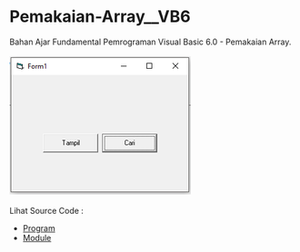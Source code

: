 # Pemakaian-Array__VB6
Bahan Ajar Fundamental Pemrograman Visual Basic 6.0 - Pemakaian Array.<br><br>
<img src="https://github.com/RizkyKhapidsyah/Pemakaian-Array__VB6/blob/master/result/001.PNG"><br><br>
Lihat Source Code : <br>
- <a href="https://github.com/RizkyKhapidsyah/Pemakaian-Array__VB6/blob/master/Form1.frm">Program</a><br>
- <a href="https://github.com/RizkyKhapidsyah/Pemakaian-Array__VB6/blob/master/Module1.bas">Module</a>
